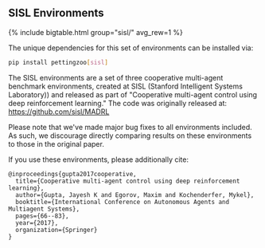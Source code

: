 ## SISL Environments

{% include bigtable.html group="sisl/" avg_rew=1 %}

The unique dependencies for this set of environments can be installed via:

````bash
pip install pettingzoo[sisl]
````

The SISL environments are a set of three cooperative multi-agent benchmark environments, created at SISL (Stanford Intelligent Systems Laboratory)) and released as part of "Cooperative multi-agent control using deep reinforcement learning." The code was originally released at: https://github.com/sisl/MADRL

Please note that we've made major bug fixes to all environments included. As such, we discourage directly comparing results on these environments to those in the original paper.

If you use these environments, please additionally cite:

```
@inproceedings{gupta2017cooperative,
  title={Cooperative multi-agent control using deep reinforcement learning},
  author={Gupta, Jayesh K and Egorov, Maxim and Kochenderfer, Mykel},
  booktitle={International Conference on Autonomous Agents and Multiagent Systems},
  pages={66--83},
  year={2017},
  organization={Springer}
}
```
